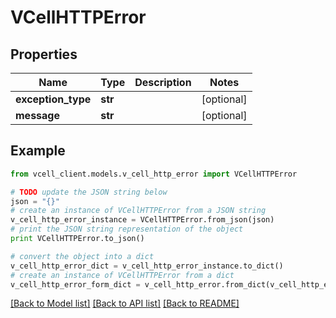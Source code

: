 # VCellHTTPError


## Properties
Name | Type | Description | Notes
------------ | ------------- | ------------- | -------------
**exception_type** | **str** |  | [optional] 
**message** | **str** |  | [optional] 

## Example

```python
from vcell_client.models.v_cell_http_error import VCellHTTPError

# TODO update the JSON string below
json = "{}"
# create an instance of VCellHTTPError from a JSON string
v_cell_http_error_instance = VCellHTTPError.from_json(json)
# print the JSON string representation of the object
print VCellHTTPError.to_json()

# convert the object into a dict
v_cell_http_error_dict = v_cell_http_error_instance.to_dict()
# create an instance of VCellHTTPError from a dict
v_cell_http_error_form_dict = v_cell_http_error.from_dict(v_cell_http_error_dict)
```
[[Back to Model list]](../README.md#documentation-for-models) [[Back to API list]](../README.md#documentation-for-api-endpoints) [[Back to README]](../README.md)


